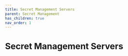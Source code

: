 ```yaml
---
title: Secret Management Servers
parent: Secret Management
has_children: true
nav_order: 1
---
```


# Secret Management Servers
